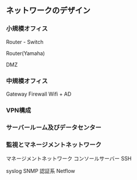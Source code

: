 ## ネットワークのデザイン

### 小規模オフィス

Router - Switch

Router(Yamaha)

DMZ

### 中規模オフィス

Gateway
Firewall
Wifi + AD

### VPN構成

### サーバールーム及びデータセンター


### 監視とマネージメントネットワーク

マネージメントネットワーク
コンソールサーバー
SSH

syslog
SNMP
認証系
Netflow
